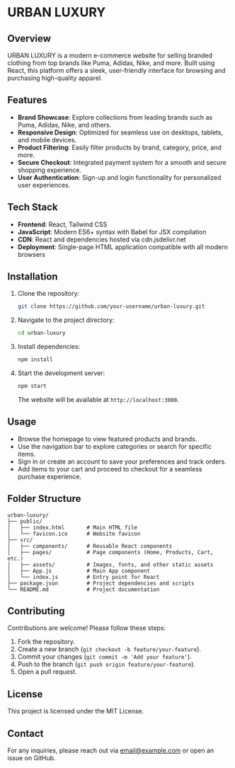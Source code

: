 # URBAN LUXURY

## Overview
URBAN LUXURY is a modern e-commerce website for selling branded clothing from top brands like Puma, Adidas, Nike, and more. Built using React, this platform offers a sleek, user-friendly interface for browsing and purchasing high-quality apparel.

## Features
- **Brand Showcase**: Explore collections from leading brands such as Puma, Adidas, Nike, and others.
- **Responsive Design**: Optimized for seamless use on desktops, tablets, and mobile devices.
- **Product Filtering**: Easily filter products by brand, category, price, and more.
- **Secure Checkout**: Integrated payment system for a smooth and secure shopping experience.
- **User Authentication**: Sign-up and login functionality for personalized user experiences.

## Tech Stack
- **Frontend**: React, Tailwind CSS
- **JavaScript**: Modern ES6+ syntax with Babel for JSX compilation
- **CDN**: React and dependencies hosted via cdn.jsdelivr.net
- **Deployment**: Single-page HTML application compatible with all modern browsers

## Installation
1. Clone the repository:
   ```bash
   git clone https://github.com/your-username/urban-luxury.git
   ```
2. Navigate to the project directory:
   ```bash
   cd urban-luxury
   ```
3. Install dependencies:
   ```bash
   npm install
   ```
4. Start the development server:
   ```bash
   npm start
   ```
   The website will be available at `http://localhost:3000`.

## Usage
- Browse the homepage to view featured products and brands.
- Use the navigation bar to explore categories or search for specific items.
- Sign in or create an account to save your preferences and track orders.
- Add items to your cart and proceed to checkout for a seamless purchase experience.

## Folder Structure
```
urban-luxury/
├── public/
│   ├── index.html       # Main HTML file
│   └── favicon.ico      # Website favicon
├── src/
│   ├── components/      # Reusable React components
│   ├── pages/           # Page components (Home, Products, Cart, etc.)
│   ├── assets/          # Images, fonts, and other static assets
│   ├── App.js           # Main App component
│   └── index.js         # Entry point for React
├── package.json         # Project dependencies and scripts
└── README.md            # Project documentation
```

## Contributing
Contributions are welcome! Please follow these steps:
1. Fork the repository.
2. Create a new branch (`git checkout -b feature/your-feature`).
3. Commit your changes (`git commit -m 'Add your feature'`).
4. Push to the branch (`git push origin feature/your-feature`).
5. Open a pull request.

## License
This project is licensed under the MIT License.

## Contact
For any inquiries, please reach out via [email@example.com](mailto:email@example.com) or open an issue on GitHub.
